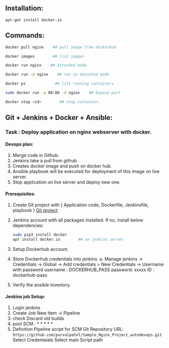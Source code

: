 Installation:
-------------

`apt-get install docker.io`

Commands:
---------
```bash
docker pull nginx    ## pull image from dockerhub

docker images        ## list images

docker run nginx    ## Attached mode

docker run -d nginx    ## run in detached mode

docker ps             ## lits running containers

sudo docker run -p 80:80 -d nginx    ## Expose port

docker stop <id>        ## stop container.
```
Git + Jenkins + Docker + Ansible:
---------------------------------
### Task : Deploy application on nginx webserver with docker.

#### Devops plan:
1. Merge code in Github.
2. Jenkins take a pull from github.
3. Creates docker image and push on docker hub.
4. Ansible playbook will be executed for deployment of this image on live server.
5. Stop application on live server and deploy new one.

#### Prerequisites:
1. Create Git project with ( Application code, Dockerfile, Jenkinsfile, playbook )
    [Git project](https://github.com/purvalpatel/Sample_Nginx_Project_autodevops)
   
2. Jenkins account with all packages installed.
   If no, install below dependencies:
    ```bash
    sudo pip3 install docker
    apt install docker.io        ## on jenkins server
    ```
   
4. Setup Dockerhub account.
5. Store Dockerhub credentials into jenkins.
    a. Manage jenkins -> Credentials -> Global -> Add credentials
       > New Credentials -> Username with password
       username : DOCKERHUB_PASS
       password: xxxxx
       ID : dockerhub-pass

6. Verify the ansible inventory.
   
#### Jenkins job Setup:
1. Login jenkins
2. Create Job
   New Item -> Pipeline
3. check Discard old builds
4. pool SCM : * * * * *
5. Definition
   Pipeline script for SCM
   Git
   Repository URL: `https://github.com/purvalpatel/Sample_Nginx_Project_autodevops.git`
   Select Credentaials
   Select main
   Script path
